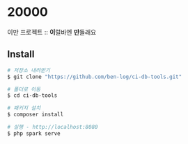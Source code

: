 # 20000
이만 프로젝트 :: **이**럴바엔 **만**들래요

## Install
```bash
# 저장소 내려받기
$ git clone "https://github.com/ben-log/ci-db-tools.git"

# 폴더로 이동
$ cd ci-db-tools

# 패키지 설치
$ composer install

# 실행 - http://localhost:8080
$ php spark serve
```
